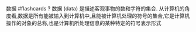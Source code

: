 数据 #flashcards
?
数据 (data) 是描述客观事物的数和字符的集合. 
从计算机的角度看,数据是所有能被输入到计算机中,且能被计算机处理的符号的集合,它是计算机操作的对象的总称,也是计算机所处理信息的某种特定的符号表示形式
<!--ID: 1706081728419-->

<!--SR:!2024-01-22,1,210-->